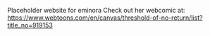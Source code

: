 Placeholder website for eminora
Check out her webcomic at: https://www.webtoons.com/en/canvas/threshold-of-no-return/list?title_no=919153
